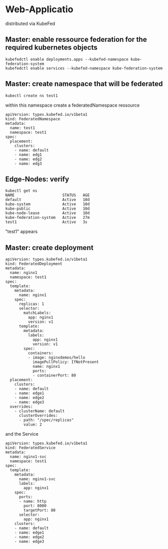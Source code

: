 # Web-Applicatio
distributed via KubeFed

## Master: enable ressource federation for the required kubernetes objects
```
kubefedctl enable deployments.apps --kubefed-namespace kube-federation-system
kubefedctl enable services --kubefed-namespace kube-federation-system
```

## Master: create namespace that will be federated
```
kubectl create ns test1
```
within this namespace create a federatedNamespace ressource
```
apiVersion: types.kubefed.io/v1beta1
kind: FederatedNamespace
metadata:
  name: test1
  namespace: test1
spec:
  placement:
    clusters:
    - name: default
    - name: edg1
    - name: edg2
    - name: edg3
```
## Edge-Nodes: verify
```
kubectl get ns
NAME                     STATUS   AGE
default                  Active   10d
kube-system              Active   10d
kube-public              Active   10d
kube-node-lease          Active   10d
kube-federation-system   Active   27m
test1                    Active   3s
```
"test1" appears
## Master: create deployment
```
apiVersion: types.kubefed.io/v1beta1
kind: FederatedDeployment
metadata:
  name: nginx1
  namespace: test1
spec:
  template:
    metadata:
      name: nginx1
    spec:
      replicas: 1
      selector:
        matchLabels:
          app: nginx1
          version: v1
      template:
        metadata:
          labels:
            app: nginx1
            version: v1
        spec:
          containers:
          - image: nginxdemos/hello
            imagePullPolicy: IfNotPresent
            name: nginx1
            ports:
            - containerPort: 80
  placement:
    clusters:
    - name: default
    - name: edge1
    - name: edge2
    - name: edge3
  overrides:
    - clusterName: default
      clusterOverrides:
      - path: "/spec/replicas"
        value: 2
```
and the Service
```
apiVersion: types.kubefed.io/v1beta1
kind: FederatedService
metadata:
  name: nginx1-svc
  namespace: test1
spec:
  template:
    metadata:
      name: nginx1-svc
      labels:
        app: nginx1
    spec:
      ports:
      - name: http
        port: 8000
        targetPort: 80
      selector:
        app: nginx1
    clusters:
    - name: default
    - name: edge1
    - name: edge2
    - name: edge3
